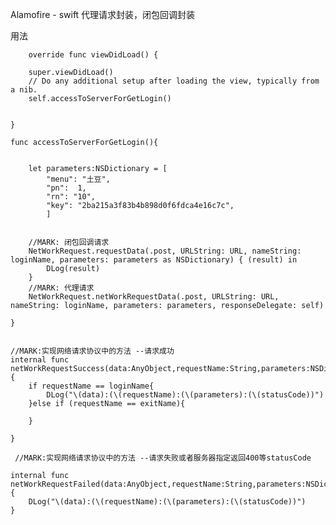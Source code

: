 
Alamofire - swift 代理请求封装，闭包回调封装

用法

        override func viewDidLoad() {

        super.viewDidLoad()
        // Do any additional setup after loading the view, typically from a nib.
        self.accessToServerForGetLogin()
        
        
    }
    
    func accessToServerForGetLogin(){
        
        
        let parameters:NSDictionary = [
            "menu": "土豆",
            "pn":  1,
            "rn": "10",
            "key": "2ba215a3f83b4b898d0f6fdca4e16c7c",
            ]
        
        
        //MARK: 闭包回调请求
        NetWorkRequest.requestData(.post, URLString: URL, nameString: loginName, parameters: parameters as NSDictionary) { (result) in
            DLog(result)
        }
        //MARK: 代理请求
        NetWorkRequest.netWorkRequestData(.post, URLString: URL, nameString: loginName, parameters: parameters, responseDelegate: self)
     
    }
    
    
    //MARK:实现网络请求协议中的方法 --请求成功
    internal func netWorkRequestSuccess(data:AnyObject,requestName:String,parameters:NSDictionary,statusCode:Int){
        if requestName == loginName{
            DLog("\(data):(\(requestName):(\(parameters):(\(statusCode))")
        }else if (requestName == exitName){
            
        }
        
    }
    
     //MARK:实现网络请求协议中的方法 --请求失败或者服务器指定返回400等statusCode
    
    internal func netWorkRequestFailed(data:AnyObject,requestName:String,parameters:NSDictionary,statusCode:Int){
        DLog("\(data):(\(requestName):(\(parameters):(\(statusCode))")
    }
